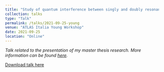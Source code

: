 ```yaml
---
title: "Study of quantum interference between singly and doubly resonant top-quark production"
collection: talks
type: "Talk"
permalink: /talks/2021-09-25-young
venue: "ATLAS Italia Young Workshop"
date: 2021-09-25
location: "Online"
---
```

*Talk related to the presentation of my master thesis research. More information can be found [here](https://justwhit3.github.io/publication/2020-12-11-master).*

[Download talk here](http://JustWhit3.github.io/files/young.pdf)
